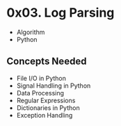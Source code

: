 # 0x03. Log Parsing
- Algorithm
- Python

## Concepts Needed
- File I/O in Python
- Signal Handling in Python
- Data Processing
- Regular Expressions
- Dictionaries in Python
- Exception Handling
